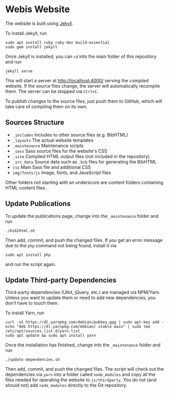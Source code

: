 # Webis Website

The website is built using [Jekyll](https://jekyllrb.com/docs/).

To install Jekyll, run

    sudo apt install ruby ruby-dev build-essential
    sudo gem install jekyll

Once Jekyll is installed, you can `cd` into the main folder of this repository
and run

    jekyll serve

This will start a server at [http://localhost:4000/]() serving the compiled
website. If the source files change, the server will automatically recompile
them. The server can be stopped via `Ctrl+C`.

To publish changes to the source files, just push them to GitHub, which will
take care of compiling them on its own.

## Sources Structure
- `_includes` Includes to other source files (e.g. BibHTML)
- `_layouts` The actual website templates
- `_maintenance` Maintenance scripts
- `_sass` Sass source files for the website's CSS
- `_site` Compiled HTML output files (not included in the repository)
- `_src_data` Source data such as `.bib` files for generating the BibHTML
- `css` Main Sass file and additional CSS
- `img/fonts/js` Image, fonts, and JavaScript files

Other folders not starting with an underscore are content folders containing
HTML content files. 

## Update Publications
To update the publications page, change into the `_maintenance` folder and
run

    ./bib2html.sh

Then add, commit, and push the changed files. If you get an error message
due to the `php` command not being found, install it via

    sudo apt install php

and run the script again.

## Update Third-party Dependencies
Third-party dependencies (UIkit, jQuery, etc.) are managed via NPM/Yarn.
Unless you want to update them or need to add new dependencies, you don't
have to touch them.

To install Yarn, run

    curl -sS https://dl.yarnpkg.com/debian/pubkey.gpg | sudo apt-key add -
    echo "deb https://dl.yarnpkg.com/debian/ stable main" | sudo tee /etc/apt/sources.list.d/yarn.list
    sudo apt update && sudo apt install yarn

Once the installation has finished, change into the `_maintenance` folder
and run

    ./update-dependencies.sh

Then add, commit, and push the changed files. The script will check out the
dependencies via `yarn` into a folder called `node_modules` and copy all the
files needed for operating the website to `js/thirdparty`. You do not (and
should not) add `node_modules` directly to the Git repository.
